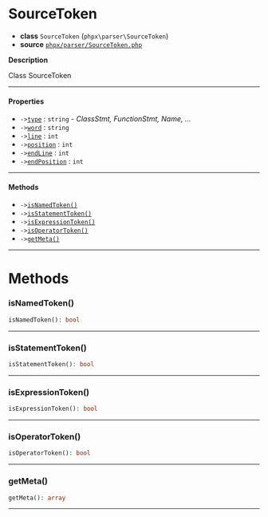# SourceToken

- **class** `SourceToken` (`phpx\parser\SourceToken`)
- **source** [`phpx/parser/SourceToken.php`](./src/main/resources/JPHP-INF/sdk/phpx/parser/SourceToken.php)

**Description**

Class SourceToken

---

#### Properties

- `->`[`type`](#prop-type) : `string` - _ClassStmt, FunctionStmt, Name, ..._
- `->`[`word`](#prop-word) : `string`
- `->`[`line`](#prop-line) : `int`
- `->`[`position`](#prop-position) : `int`
- `->`[`endLine`](#prop-endline) : `int`
- `->`[`endPosition`](#prop-endposition) : `int`

---

#### Methods

- `->`[`isNamedToken()`](#method-isnamedtoken)
- `->`[`isStatementToken()`](#method-isstatementtoken)
- `->`[`isExpressionToken()`](#method-isexpressiontoken)
- `->`[`isOperatorToken()`](#method-isoperatortoken)
- `->`[`getMeta()`](#method-getmeta)

---
# Methods

<a name="method-isnamedtoken"></a>

### isNamedToken()
```php
isNamedToken(): bool
```

---

<a name="method-isstatementtoken"></a>

### isStatementToken()
```php
isStatementToken(): bool
```

---

<a name="method-isexpressiontoken"></a>

### isExpressionToken()
```php
isExpressionToken(): bool
```

---

<a name="method-isoperatortoken"></a>

### isOperatorToken()
```php
isOperatorToken(): bool
```

---

<a name="method-getmeta"></a>

### getMeta()
```php
getMeta(): array
```

---
